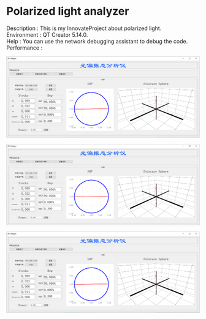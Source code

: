 # Polarized light analyzer
Description : This is my InnovateProject about polarized light.<br>
Environment : QT Creator 5.14.0.<br>
Help : You can use the network debugging assistant to debug the code.  
Performance : 

![image](/README.assets/image-20210521101304427.png)

![image](/README.assets/image-20210521101304427.png)

![image](/README.assets/image-20210521101304427.png)
